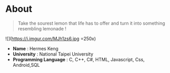 # About
>  Take the sourest lemon that life has to offer and turn it into something resembling lemonade !
>  


![](https://i.imgur.com/MJh1zs6.jpg =250x)

* **Name** : Hermes Keng
* **University** : National Taipei University
* **Programming Language** : C, C++, C#, HTML, Javascript, Css, Android,SQL
